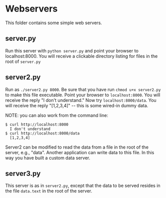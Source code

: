 
Webservers
==========

This folder contains some simple web servers.

server.py
---------

Run this server with `python server.py` and point your
browser to localhost:8000.  You will receive a
clickable directory listing for files in the root
of `server.py`

server2.py
----------

Run as `./server2.py 8000`.  Be sure that you have
run `chmod u+x server2.py` to make this file executable.
Point your browser to `localhost:8000`.  You will receive
the reply "I don't understand." Now try `localhost:8000/data`.
You will receive the reply "[1,2,3,4]" -- this is some
wired-in dummy data.

NOTE: you can also work from the command line:

```
$ curl http://localhost:8000
  I don't understand
$ curl http://localhost:8000/data
  [1,2,3,4]
 ```  

Server2 can be modified to read the data from a file in the
root of the server, e.g., "data".  Another application can    write
data to this file. In this way you have built a custom
data server.

server3.py
----------

This server is as in `server2.py`, except that the data to be served resides
in the file `data.text` in the root of the server.
